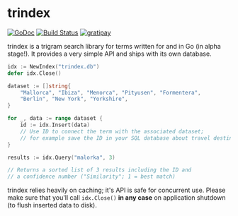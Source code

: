 trindex
=======

[![GoDoc](https://godoc.org/github.com/flosch/trindex?status.png)](https://godoc.org/github.com/flosch/trindex)
[![Build Status](https://travis-ci.org/flosch/trindex.svg?branch=master)](https://travis-ci.org/flosch/trindex)
[![gratipay](http://img.shields.io/badge/gratipay-support%20trindex-brightgreen.svg)](https://gratipay.com/flosch/)

trindex is a trigram search library for terms written for and in Go (in alpha stage!). It provides a very simple API
and ships with its own database.

```go
idx := NewIndex("trindex.db")
defer idx.Close()

dataset := []string{
    "Mallorca", "Ibiza", "Menorca", "Pityusen", "Formentera", 
    "Berlin", "New York", "Yorkshire",
}

for _, data := range dataset {
    id := idx.Insert(data)
    // Use ID to connect the term with the associated dataset;
    // for example save the ID in your SQL database about travel destinations
}

results := idx.Query("malorka", 3)

// Returns a sorted list of 3 results including the ID and
// a confidence number ("Similarity"; 1 = best match) 
```

trindex relies heavily on caching; it's API is safe for concurrent use. Please make sure that you'll call `idx.Close()`
**in any case** on application shutdown (to flush inserted data to disk).
